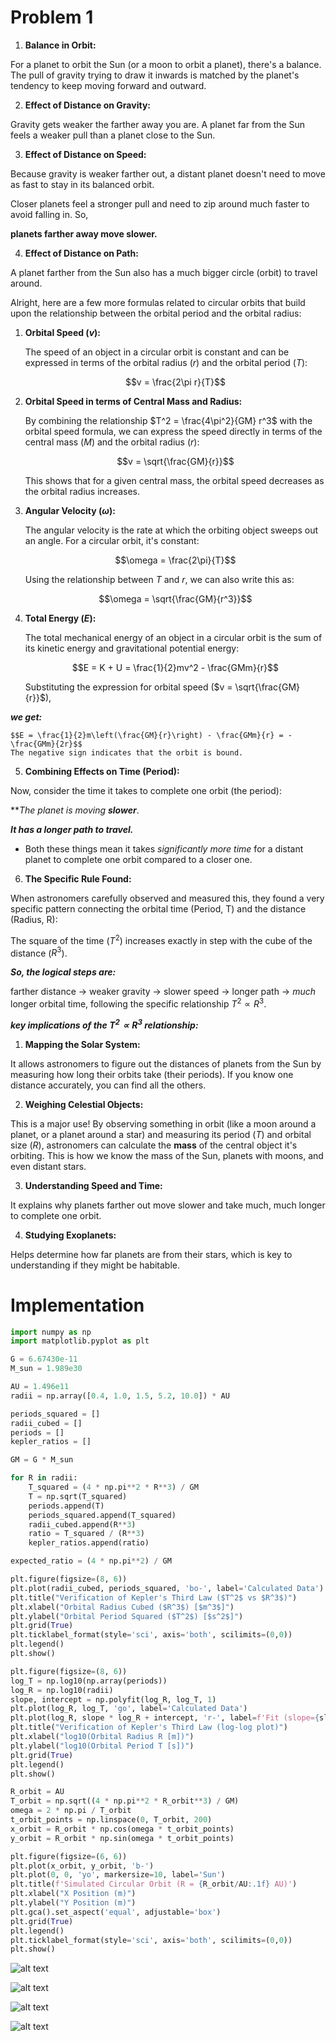 # Problem 1

1. **Balance in Orbit:**

For a planet to orbit the Sun (or a moon to orbit a planet), there's a balance. The pull of gravity trying to draw it inwards is matched by the planet's tendency to keep moving forward and outward.

2. **Effect of Distance on Gravity:**

Gravity gets weaker the farther away you are. A planet far from the Sun feels a weaker pull than a planet close to the Sun.

3. **Effect of Distance on Speed:**

Because gravity is weaker farther out, a distant planet doesn't need to move as fast to stay in its balanced orbit.

Closer planets feel a stronger pull and need to zip around much faster to avoid falling in. So,

**planets farther away move slower.**

4. **Effect of Distance on Path:** 

A planet farther from the Sun also has a much bigger circle (orbit) to travel around.

 Alright, here are a few more formulas related to circular orbits that build upon the relationship between the orbital period and the orbital radius:

1.  **Orbital Speed ($v$):**

    The speed of an object in a circular orbit is constant and can be expressed in terms of the orbital radius ($r$) and the orbital period ($T$):
    
    $$v = \frac{2\pi r}{T}$$

2.  **Orbital Speed in terms of Central Mass and Radius:**

    By combining the relationship $T^2 = \frac{4\pi^2}{GM} r^3$ with the orbital speed formula, we can express the speed directly in terms of the central mass ($M$) and the orbital radius ($r$):

    $$v = \sqrt{\frac{GM}{r}}$$

    This shows that for a given central mass, the orbital speed decreases as the orbital radius increases.

3.  **Angular Velocity ($\omega$):**

    The angular velocity is the rate at which the orbiting object sweeps out an angle. For a circular orbit, it's constant:

    $$\omega = \frac{2\pi}{T}$$

    Using the relationship between $T$ and $r$, we can also write this as:

    $$\omega = \sqrt{\frac{GM}{r^3}}$$

4.  **Total Energy ($E$):**

    The total mechanical energy of an object in a circular orbit is the sum of its kinetic energy and gravitational potential energy:

    $$E = K + U = \frac{1}{2}mv^2 - \frac{GMm}{r}$$

    Substituting the expression for orbital speed ($v = \sqrt{\frac{GM}{r}}$),

   ***we get:***

    $$E = \frac{1}{2}m\left(\frac{GM}{r}\right) - \frac{GMm}{r} = -\frac{GMm}{2r}$$
    The negative sign indicates that the orbit is bound.




5. **Combining Effects on Time (Period):**

Now, consider the time it takes to complete one orbit (the period):

***The planet is moving **slower***.

***It has a longer path to travel.***

* Both these things mean it takes *significantly more time* for a distant planet to complete one orbit compared to a closer one.


6. **The Specific Rule Found:**

When astronomers carefully observed and measured this, they found a very specific pattern connecting the orbital time (Period, T) and the distance (Radius, R):

The square of the time ($T^2$) increases exactly in step with the cube of the distance ($R^3$).

***So, the logical steps are:***

farther distance -> weaker gravity -> slower speed -> longer path -> *much* longer orbital time, following the specific relationship $T^2 \propto R^3$.


***key implications of the $T^2 \propto R^3$ relationship:***

1.  **Mapping the Solar System:** 

It allows astronomers to figure out the distances of planets from the Sun by measuring how long their orbits take (their periods).
If you know one distance accurately, you can find all the others.

2.  **Weighing Celestial Objects:**

 This is a major use! By observing something in orbit (like a moon around a planet, or a planet around a star) and measuring its period ($T$) and orbital size ($R$), astronomers can calculate the **mass** of the central object it's orbiting. This is how we know the mass of the Sun, planets with moons, and even distant stars.

3.  **Understanding Speed and Time:** 

It explains why planets farther out move slower and take much, much longer to complete one orbit.

4.  **Studying Exoplanets:**

Helps determine how far planets are from their stars, which is key to understanding if they might be habitable.

# Implementation

```python
import numpy as np
import matplotlib.pyplot as plt

G = 6.67430e-11
M_sun = 1.989e30

AU = 1.496e11
radii = np.array([0.4, 1.0, 1.5, 5.2, 10.0]) * AU

periods_squared = []
radii_cubed = []
periods = []
kepler_ratios = []

GM = G * M_sun

for R in radii:
    T_squared = (4 * np.pi**2 * R**3) / GM
    T = np.sqrt(T_squared)
    periods.append(T)
    periods_squared.append(T_squared)
    radii_cubed.append(R**3)
    ratio = T_squared / (R**3)
    kepler_ratios.append(ratio)

expected_ratio = (4 * np.pi**2) / GM

plt.figure(figsize=(8, 6))
plt.plot(radii_cubed, periods_squared, 'bo-', label='Calculated Data')
plt.title("Verification of Kepler's Third Law ($T^2$ vs $R^3$)")
plt.xlabel("Orbital Radius Cubed ($R^3$) [$m^3$]")
plt.ylabel("Orbital Period Squared ($T^2$) [$s^2$]")
plt.grid(True)
plt.ticklabel_format(style='sci', axis='both', scilimits=(0,0))
plt.legend()
plt.show()

plt.figure(figsize=(8, 6))
log_T = np.log10(np.array(periods))
log_R = np.log10(radii)
slope, intercept = np.polyfit(log_R, log_T, 1)
plt.plot(log_R, log_T, 'go', label='Calculated Data')
plt.plot(log_R, slope * log_R + intercept, 'r-', label=f'Fit (slope={slope:.3f})')
plt.title("Verification of Kepler's Third Law (log-log plot)")
plt.xlabel("log10(Orbital Radius R [m])")
plt.ylabel("log10(Orbital Period T [s])")
plt.grid(True)
plt.legend()
plt.show()

R_orbit = AU
T_orbit = np.sqrt((4 * np.pi**2 * R_orbit**3) / GM)
omega = 2 * np.pi / T_orbit
t_orbit_points = np.linspace(0, T_orbit, 200)
x_orbit = R_orbit * np.cos(omega * t_orbit_points)
y_orbit = R_orbit * np.sin(omega * t_orbit_points)

plt.figure(figsize=(6, 6))
plt.plot(x_orbit, y_orbit, 'b-')
plt.plot(0, 0, 'yo', markersize=10, label='Sun')
plt.title(f'Simulated Circular Orbit (R = {R_orbit/AU:.1f} AU)')
plt.xlabel("X Position (m)")
plt.ylabel("Y Position (m)")
plt.gca().set_aspect('equal', adjustable='box')
plt.grid(True)
plt.legend()
plt.ticklabel_format(style='sci', axis='both', scilimits=(0,0))
plt.show()
```

![alt text](image.png)

![alt text](image-1.png)

![alt text](image-2.png)

![alt text](6d3f917c-56d6-465c-a3e5-0242c8126b8f.png)









